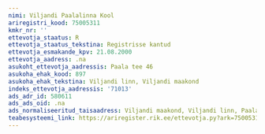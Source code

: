 ```yaml
---
nimi: Viljandi Paalalinna Kool
ariregistri_kood: 75005311
kmkr_nr: ''
ettevotja_staatus: R
ettevotja_staatus_tekstina: Registrisse kantud
ettevotja_esmakande_kpv: 21.08.2000
ettevotja_aadress: .na
asukoht_ettevotja_aadressis: Paala tee 46
asukoha_ehak_kood: 897
asukoha_ehak_tekstina: Viljandi linn, Viljandi maakond
indeks_ettevotja_aadressis: '71013'
ads_adr_id: 580611
ads_ads_oid: .na
ads_normaliseeritud_taisaadress: Viljandi maakond, Viljandi linn, Paala tee 46
teabesysteemi_link: https://ariregister.rik.ee/ettevotja.py?ark=75005311&ref=rekvisiidid
---
```


